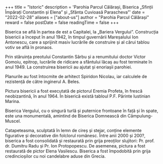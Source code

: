 +++
title = "Istoric"
description = 'Parohia Parcul Călărași,  Biserica „Sfinții Împărați Constantin și Elena” și „Sfânta Cuvioasă Parascheva”'
date = "2022-02-28"
aliases = ["about-us"]
author = "Parohia Parcul Călărași"
reward = false
postDate = false
readingTime = false
+++

Biserica se află în partea de est a Capitalei, la „Bariera Vergului”. Construcția bisericii a început în anul 1942, în timpul guvernării Mareșalului Ion Antonescu, care a sprijinit masiv lucrările de construire și al cărui tablou votiv se află în pronaos.

Prin stăruința preotului Constantin Sârbu și a renumitului doctor Victor Gomoiu, epitrop, lucrările de ridicare a sfântului lăcaș au fost terminate în anul 1949. La construirea bisericii au ajutat și enoriașii parohiei.

Planurile au fost întocmite de arhitect Spiridon Nicolau, iar calculele de rezistență de către inginerul A. Beles.

Pictura bisericii a fost executată de pictorul Eremia Profeta, în frescă neobizantină, în anul 1964. În biserică există tabloul P.F. Părinte Iustinian Marina.

Biserica Vergului, cu o singură turlă și puternice frontoane în față și în spate, este una monumentală, amintind de Biserica Domnească din Câmpulung-Muscel.

Catapeteasma, sculptată în lemn de cireș și stejar, conține elemente figurative și decorative din folclorul românesc. Între anii 2000 și 200?, biserica a fost consolidată și restaurată prin grija preoților slujitori: Pr. prof. dr. Dumitru Radu și Pr. Ion Protopopescu. De asemenea, pictura a fost restaurată de pictor Elena Vasilescu. Biserica a fost împodobită prin grija credincioșilor cu noi candelabre aduse din Grecia.
